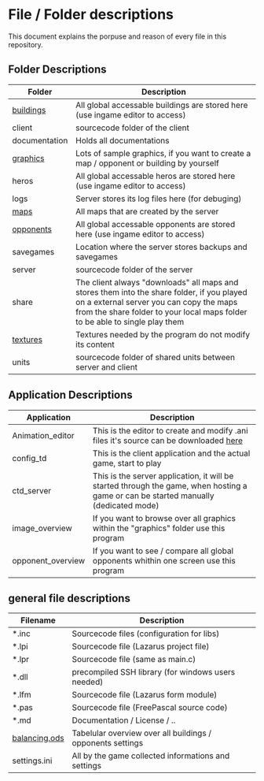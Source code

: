 # File / Folder descriptions

This document explains the porpuse and reason of every file in this repository.

## Folder Descriptions

| Folder | Description |
| --- | --- |
| [buildings](https://github.com/PascalCorpsman/ConfigTD_Data/tree/main/buildings) | All global accessable buildings are stored here (use ingame editor to access)
| client | sourcecode folder of the client
| documentation| Holds all documentations
| [graphics](https://github.com/PascalCorpsman/ConfigTD_Data/tree/main/graphics) | Lots of sample graphics, if you want to create a map / opponent or building by yourself
| heros | All global accessable heros are stored here (use ingame editor to access)
| logs | Server stores its log files here (for debuging)
| [maps](https://github.com/PascalCorpsman/ConfigTD_Data/tree/main/maps) | All maps that are created by the server
| [opponents](https://github.com/PascalCorpsman/ConfigTD_Data/tree/main/opponents) | All global accessable opponents are stored here (use ingame editor to access)
| savegames | Location where the server stores backups and savegames
| server | sourcecode folder of the server
| share | The client always "downloads" all maps and stores them into the share folder, if you played on a external server you can copy the maps from the share folder to your local maps folder to be able to single play them
| [textures](https://github.com/PascalCorpsman/ConfigTD/tree/main/textures) | Textures needed by the program do not modify its content
| units | sourcecode folder of shared units between server and client

## Application Descriptions

| Application | Description |
| --- | --- |
| Animation_editor | This is the editor to create and modify .ani files it's source can be downloaded [here](https://github.com/PascalCorpsman/Examples/tree/master/OpenGL/Animation_Editor)
| config_td | This is the client application and the actual game, start to play
| ctd_server | This is the server application, it will be started through the game, when hosting a game or can be started manually (dedicated mode)
| image_overview | If you want to browse over all graphics within the "graphics" folder use this program
| opponent_overview | If you want to see / compare all global opponents whithin one screen use this program 

## general file descriptions

| Filename | Description |
| --- | --- |
| *.inc | Sourcecode files (configuration for libs)
| *.lpi | Sourcecode file (Lazarus project file)
| *.lpr | Sourcecode file (same as main.c)
| *.dll | precompiled SSH library (for windows users needed)
| *.lfm | Sourcecode file (Lazarus form module)
| *.pas | Sourcecode file (FreePascal source code)
| *.md | Documentation / License / ..
| [balancing.ods](https://github.com/PascalCorpsman/ConfigTD_Data/tree/main/balancing.ods) | Tabelular overview over all buildings / opponents settings
| settings.ini | All by the game collected informations and settings



